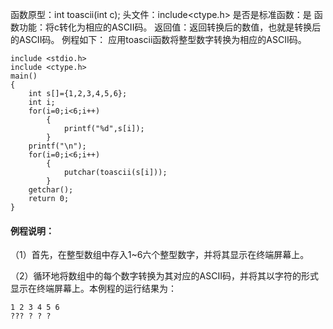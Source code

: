 函数原型：int toascii(int c);
头文件：include<ctype.h>
是否是标准函数：是
函数功能：将c转化为相应的ASCII码。
返回值：返回转换后的数值，也就是转换后的ASCII码。
例程如下： 应用toascii函数将整型数字转换为相应的ASCII码。
```  
include <stdio.h>
include <ctype.h>
main()
{
    int s[]={1,2,3,4,5,6};
    int i;
    for(i=0;i<6;i++)
        {
            printf("%d",s[i]);
        }
    printf("\n");
    for(i=0;i<6;i++)
        {
            putchar(toascii(s[i]));
        }
    getchar();
    return 0;
}
```
#### 例程说明：

（1）首先，在整型数组中存入1~6六个整型数字，并将其显示在终端屏幕上。

（2）循环地将数组中的每个数字转换为其对应的ASCII码，并将其以字符的形式显示在终端屏幕上。本例程的运行结果为：
```  
1 2 3 4 5 6
??? ? ? ?
```
